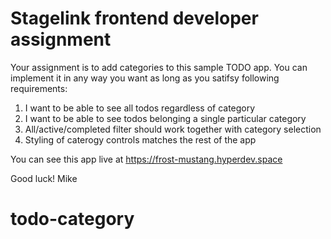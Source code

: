 Stagelink frontend developer assignment
=======================================

Your assignment is to add categories to this sample TODO app.
You can implement it in any way you want as long as you satifsy following requirements:

1. I want to be able to see all todos regardless of category
2. I want to be able to see todos belonging a single particular category
3. All/active/completed filter should work together with category selection
4. Styling of caterogy controls matches the rest of the app

You can see this app live at https://frost-mustang.hyperdev.space

Good luck!
Mike
# todo-category
